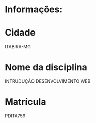 # Informações: 
# Cidade 
ITABIRA-MG

# Nome da disciplina
INTRUDUÇÃO DESENVOLVIMENTO WEB
# Matrícula
PDITA759
